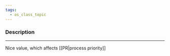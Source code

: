 ```yaml
---
tags:
  - os_class_topic
---
```

### Description
---
Nice value, which affects [[PR|process priority]]
